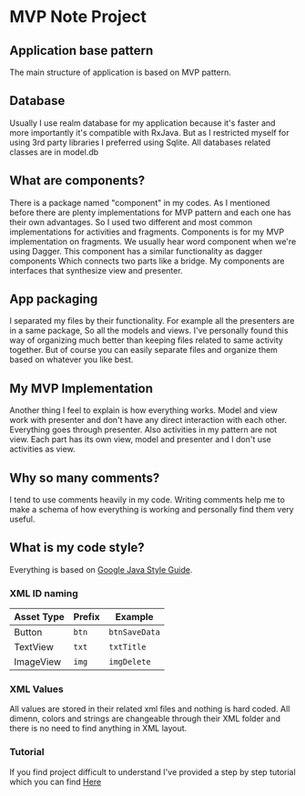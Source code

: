 # MVP Note Project
## Application base pattern
The main structure of application is based on MVP pattern. 
## Database
Usually I use realm database for my application because it's faster and more importantly it's compatible with RxJava. But as I restricted myself for using 3rd party libraries I preferred using Sqlite. All databases related classes are in model.db
## What are components?
There is a package named "component" in my codes. As I mentioned before there are plenty implementations for MVP pattern and each one has their own advantages. So I used two different and most common implementations for activities and fragments. Components is for my MVP implementation on fragments. We usually hear word component when we're using Dagger. This component has a similar functionality as dagger components Which connects two parts like a bridge. My components are interfaces that synthesize view and presenter.
## App packaging
I separated my files by their functionality. For example all the presenters are in a same package, So all the models and views. I've personally found this way of organizing much better than keeping files related to same activity together. But of course you can easily separate files and organize them based on whatever you like best. 
## My MVP Implementation
Another thing I feel to explain is how everything works. 
Model and view work with presenter and don't have any direct interaction with each other. Everything goes through presenter. Also activities in my pattern are not view. Each part has its own view, model and presenter and I don't use activities as view.
## Why so many comments?
I tend to use comments heavily in my code. Writing comments help me to make a schema of how everything is working and personally find them very useful. 
## What is my code style? 
Everything is based on [Google Java Style Guide](https://google.github.io/styleguide/javaguide.html).
### XML ID naming
| Asset Type   | Prefix            |		Example               |
|--------------| ------------------|-----------------------------|
| Button       | `btn`	            | `btnSaveData`    |
| TextView       | `txt`         | `txtTitle`          |
| ImageView         | `img`	            | `imgDelete`               |

### XML Values
All values are stored in their related xml files and nothing is hard coded. All dimenn, colors and strings are changeable through their XML folder and there is no need to find anything in XML layout.

### Tutorial
If you find project difficult to understand I've provided a step by step tutorial which you can find [Here](https://goo.gl/sPgfpQ)

